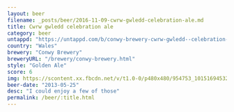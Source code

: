 ```yaml
---
layout: beer
filename: _posts/beer/2016-11-09-cwrw-gwledd-celebration-ale.md
title: Cwrw gwledd celebration ale
category: beer
untappd: "https://untappd.com/b/conwy-brewery-cwrw-gwledd--celebration-ale-/167167"
country: "Wales"
brewery: "Conwy Brewery"
breweryURL: "/brewery/conwy-brewery.html"
style: "Golden Ale"
score: 6
img: https://scontent.xx.fbcdn.net/v/t1.0-0/p480x480/954753_10151694532288745_1231818486_n.jpg?oh=969f944eba22abd6e0d75b3d26afc122&oe=59480640
beer-date: "2013-05-25"
desc: "I could enjoy a few of those"
permalink: /beer/:title.html
---
```

